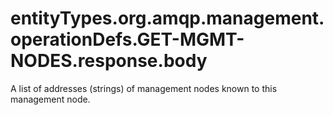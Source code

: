 # entityTypes.org.amqp.management.operationDefs.GET-MGMT-NODES.response.body

A list of addresses (strings) of management nodes known to this management node.

